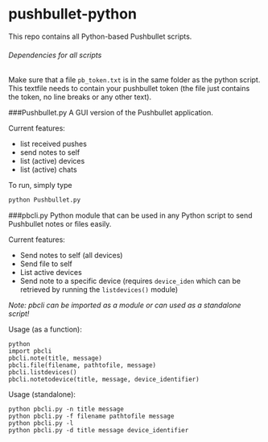 # pushbullet-python
This repo contains all Python-based Pushbullet scripts.

###### Dependencies for all scripts
Make sure that a file `pb_token.txt` is in the same folder as the python script. This textfile needs to contain your pushbullet token (the file just contains the token, no line breaks or any other text).

###Pushbullet.py
A GUI version of the Pushbullet application.

Current features:
* list received pushes
* send notes to self
* list (active) devices
* list (active) chats

To run, simply type
```bash
python Pushbullet.py
```

###pbcli.py
Python module that can be used in any Python script to send Pushbullet notes or files easily.

Current features:
* Send notes to self (all devices)
* Send file to self
* List active devices
* Send note to a specific device (requires `device_iden` which can be retrieved by running the `listdevices()` module)

*Note: pbcli can be imported as a module or can used as a standalone script!*

Usage (as a function):
```
python
import pbcli
pbcli.note(title, message)
pbcli.file(filename, pathtofile, message)
pbcli.listdevices()
pbcli.notetodevice(title, message, device_identifier)
```

Usage (standalone):
```
python pbcli.py -n title message
python pbcli.py -f filename pathtofile message
python pbcli.py -l
python pbcli.py -d title message device_identifier
```
